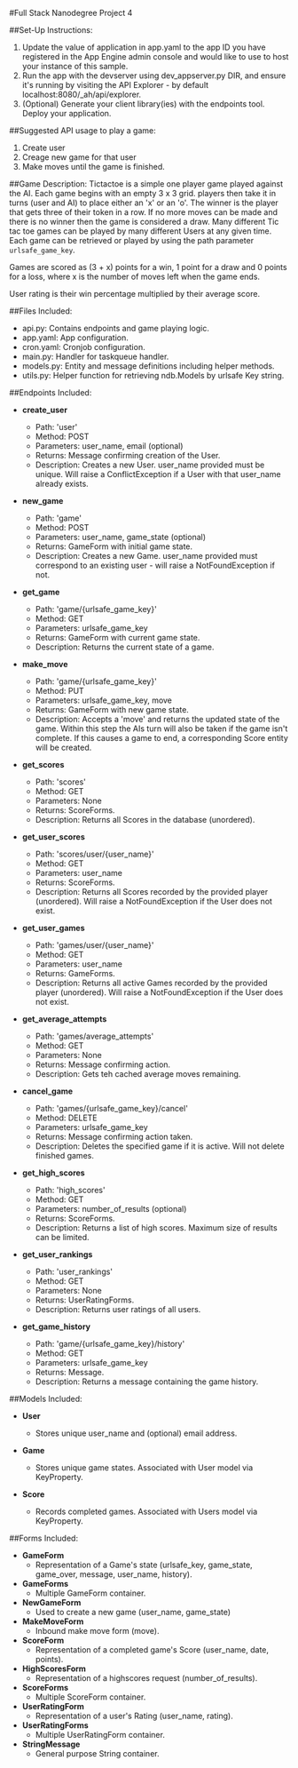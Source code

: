 #Full Stack Nanodegree Project 4

##Set-Up Instructions:
1.  Update the value of application in app.yaml to the app ID you have registered
 in the App Engine admin console and would like to use to host your instance of this sample.
2.  Run the app with the devserver using dev_appserver.py DIR, and ensure it's
 running by visiting the API Explorer - by default localhost:8080/_ah/api/explorer.
3.  (Optional) Generate your client library(ies) with the endpoints tool.
 Deploy your application.

##Suggested API usage to play a game:
1. Create user
2. Creage new game for that user
3. Make moves until the game is finished.

##Game Description:
Tictactoe is a simple one player game played against the AI. Each game begins
with an empty 3 x 3 grid. players then take it in turns (user and AI) to place
either an 'x' or an 'o'. The winner is the player that gets three of their token
in a row. If no more moves can be made and there is no winner then the game is
considered a draw.
Many different Tic tac toe games can be played by many different Users at any
given time. Each game can be retrieved or played by using the path parameter
`urlsafe_game_key`.

Games are scored as (3 + x) points for a win, 1 point for a draw and 0 points
for a loss, where x is the number of moves left when the game ends.

User rating is their win percentage multiplied by their average score.

##Files Included:
 - api.py: Contains endpoints and game playing logic.
 - app.yaml: App configuration.
 - cron.yaml: Cronjob configuration.
 - main.py: Handler for taskqueue handler.
 - models.py: Entity and message definitions including helper methods.
 - utils.py: Helper function for retrieving ndb.Models by urlsafe Key string.

##Endpoints Included:
 - **create_user**
    - Path: 'user'
    - Method: POST
    - Parameters: user_name, email (optional)
    - Returns: Message confirming creation of the User.
    - Description: Creates a new User. user_name provided must be unique. Will
    raise a ConflictException if a User with that user_name already exists.

 - **new_game**
    - Path: 'game'
    - Method: POST
    - Parameters: user_name, game_state (optional)
    - Returns: GameForm with initial game state.
    - Description: Creates a new Game. user_name provided must correspond to an
    existing user - will raise a NotFoundException if not.

 - **get_game**
    - Path: 'game/{urlsafe_game_key}'
    - Method: GET
    - Parameters: urlsafe_game_key
    - Returns: GameForm with current game state.
    - Description: Returns the current state of a game.

 - **make_move**
    - Path: 'game/{urlsafe_game_key}'
    - Method: PUT
    - Parameters: urlsafe_game_key, move
    - Returns: GameForm with new game state.
    - Description: Accepts a 'move' and returns the updated state of the game.
    Within this step the AIs turn will also be taken if the game isn't complete.
    If this causes a game to end, a corresponding Score entity will be created.

 - **get_scores**
    - Path: 'scores'
    - Method: GET
    - Parameters: None
    - Returns: ScoreForms.
    - Description: Returns all Scores in the database (unordered).

 - **get_user_scores**
    - Path: 'scores/user/{user_name}'
    - Method: GET
    - Parameters: user_name
    - Returns: ScoreForms.
    - Description: Returns all Scores recorded by the provided player (unordered).
    Will raise a NotFoundException if the User does not exist.

 - **get_user_games**
    - Path: 'games/user/{user_name}'
    - Method: GET
    - Parameters: user_name
    - Returns: GameForms.
    - Description: Returns all active Games recorded by the provided player (unordered).
    Will raise a NotFoundException if the User does not exist.

 - **get_average_attempts**
    - Path: 'games/average_attempts'
    - Method: GET
    - Parameters: None
    - Returns: Message confirming action.
    - Description: Gets teh cached average moves remaining.

 - **cancel_game**
    - Path: 'games/{urlsafe_game_key}/cancel'
    - Method: DELETE
    - Parameters: urlsafe_game_key
    - Returns: Message confirming action taken.
    - Description: Deletes the specified game if it is active.
    Will not delete finished games.

 - **get_high_scores**
    - Path: 'high_scores'
    - Method: GET
    - Parameters: number_of_results (optional)
    - Returns: ScoreForms.
    - Description: Returns a list of high scores. Maximum size of results
    can be limited.

 - **get_user_rankings**
    - Path: 'user_rankings'
    - Method: GET
    - Parameters: None
    - Returns: UserRatingForms.
    - Description: Returns user ratings of all users.

 - **get_game_history**
    - Path: 'game/{urlsafe_game_key}/history'
    - Method: GET
    - Parameters: urlsafe_game_key
    - Returns: Message.
    - Description: Returns a message containing the game history.

##Models Included:
 - **User**
    - Stores unique user_name and (optional) email address.

 - **Game**
    - Stores unique game states. Associated with User model via KeyProperty.

 - **Score**
    - Records completed games. Associated with Users model via KeyProperty.

##Forms Included:
 - **GameForm**
    - Representation of a Game's state (urlsafe_key, game_state, game_over,
    message, user_name, history).
 - **GameForms**
    - Multiple GameForm container.
 - **NewGameForm**
    - Used to create a new game (user_name, game_state)
 - **MakeMoveForm**
    - Inbound make move form (move).
 - **ScoreForm**
    - Representation of a completed game's Score (user_name, date, points).
 - **HighScoresForm**
    - Representation of a highscores request (number_of_results).
 - **ScoreForms**
    - Multiple ScoreForm container.
 - **UserRatingForm**
    - Representation of a user's Rating (user_name, rating).
 - **UserRatingForms**
    - Multiple UserRatingForm container.
 - **StringMessage**
    - General purpose String container.